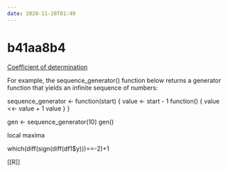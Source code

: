 ```yaml
---
date: 2020-11-28T01:49
---
```


# b41aa8b4

[Coefficient of determination](https://rpubs.com/sinangok/r_vs_R2)

For example, the sequence_generator() function below returns a generator function that yields an infinite sequence of numbers:


sequence_generator <- function(start) {
  value <- start - 1
  function() {
    value <<- value + 1
    value
  }
}

gen <- sequence_generator(10)
gen()

local maxima

which(diff(sign(diff(df1$y)))==-2)+1

[[R]]